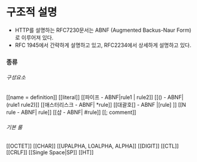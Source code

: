# 구조적 설명
- HTTP를 설명하는 RFC7230문서는 ABNF (Augmented Backus-Naur Form) 로 이루어져 있다.
- RFC 1945에서 간략하게 설명하고 있고, RFC2234에서 상세하게 설명하고 있다.

### 종류
###### 구성요소
[[name = definition]]
[[literal]]
[[파이프 - ABNF|rule1 | rule2]]
[[() - ABNF|(rule1 rule2)]]
[[애스터리스크 - ABNF| *rule]]
[[대괄호[] - ABNF |[rule] ]]
[[N rule - ABNF|<N> rule]]
[[샵 - ABNF| #rule]]
[[; comment]]
###### 기본 룰
[[OCTET]]
[[CHAR]]
[[UPALPHA, LOALPHA, ALPHA]]
[[DIGIT]]
[[CTL]]
[[CRLF]]
[[Single Space|SP]]
[[HT]]
